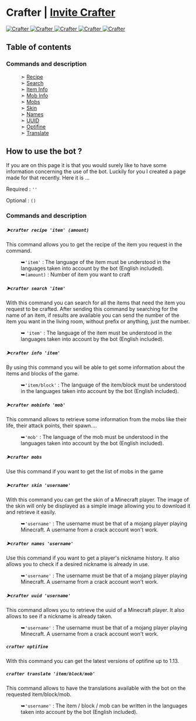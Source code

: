 <h1>Crafter | <a href="https://discord.com/oauth2/authorize?client_id=740727392041041981&permissions=311360&scope=bot">Invite Crafter</a></h1>
<a href="https://top.gg/bot/740727392041041981"> 
  <img src="https://top.gg/api/widget/status/740727392041041981.svg" alt="Crafter" />
  <img src="https://top.gg/api/widget/servers/740727392041041981.svg?noavatar=true" alt="Crafter" />
  <img src="https://top.gg/api/widget/upvotes/740727392041041981.svg?noavatar=true" alt="Crafter" />
  <img src="https://top.gg/api/widget/lib/740727392041041981.svg?noavatar=true" alt="Crafter" />
  <img src="https://top.gg/api/widget/owner/740727392041041981.svg?noavatar=true" alt="Crafter" />
</a>

<h2>Table of contents</h2>
  <h3>Commands and description</h3>
  <dl>
    <dd>➣ <a href="https://github.com/Army-py/Crafter-Bot/blob/main/USE.md#crafter-recipe-item-amount">Recipe</a></dd>
    <dd>➣ <a href="https://github.com/Army-py/Crafter-Bot/blob/main/USE.md#crafter-search-item">Search</a></dd>
    <dd>➣ <a href="https://github.com/Army-py/Crafter-Bot/blob/main/USE.md#crafter-info-item">Item Info</a></li>
    <dd>➣ <a href="https://github.com/Army-py/Crafter-Bot/blob/main/USE.md#crafter-mobinfo-mob">Mob Info</a></dd>
    <dd>➣ <a href="https://github.com/Army-py/Crafter-Bot/blob/main/USE.md#crafter-mobs">Mobs</a></dd>
    <dd>➣ <a href="https://github.com/Army-py/Crafter-Bot/blob/main/USE.md#crafter-skin-username">Skin</a></dd>
    <dd>➣ <a href="https://github.com/Army-py/Crafter-Bot/blob/main/USE.md#crafter-names-username">Names</a></dd>
    <dd>➣ <a href="https://github.com/Army-py/Crafter-Bot/blob/main/USE.md#crafter-uuid-username">UUID</a></dd>
    <dd>➣ <a href="https://github.com/Army-py/Crafter-Bot/blob/main/USE.md#crafter-optifine">Optifine</a></dd>
    <dd>➣ <a href="https://github.com/Army-py/Crafter-Bot/blob/main/USE.md#crafter-translate-item/block/mob">Translate</a></dd>
  </dl>

<h2>How to use the bot ?</h2>

If you are on this page it is that you would surely like to have some information concerning the use of the bot. Luckily for you I created a page made for that recently. Here it is ...

<div>
  Required : <code>''</code>

  Optional : <code>()</code>
</div>


<h3>Commands and description</h3>

<h5>➤<code>crafter recipe 'item' (amount)</code></h4>
This command allows you to get the recipe of the item you request in the command.
<p></p>
<dl>
  <dd>➥<code>'item'</code> : The language of the item must be understood in the languages taken into account by the bot (English included).</dd>
  <dd></dd>
  <dd>➥<code>(amount)</code> : Number of item you want to craft</dd>
</dl>


<h5>➤<code>crafter search 'item'</code></h5>
With this command you can search for all the items that need the item you request to be crafted.
After sending this command by searching for the name of an item, if results are available you can send the number of the item you want in the living room, without prefix or anything, just the number.
<p></p>
<dl>
  <dd>➥ <code>'item'</code> : The language of the item must be understood in the languages taken into account by the bot (English included).</dd>
</dl>


<h5>➤<code>crafter info 'item'</code></h5>
By using this command you will be able to get some information about the items and blocks of the game.
<p></p>
<dl>
  <dd>➥<code>'item/block'</code> : The language of the item/block must be understood in the languages taken into account by the bot (English included).</dd>
</dl>


<h5>➤<code>crafter mobinfo 'mob'</code></h5>
This command allows to retrieve some information from the mobs like their life, their attack points, their spawn....
<p></p>
<dl>
  <dd>➥<code>'mob'</code> : The language of the mob must be understood in the languages taken into account by the bot (English included).</dd>
</dl>


<h5>➤<code>crafter mobs</code></h5>
Use this command if you want to get the list of mobs in the game


<h5>➤<code>crafter skin 'username'</code></h5>
With this command you can get the skin of a Minecraft player.
The image of the skin will only be displayed as a simple image allowing you to download it and retrieve it easily.
<p></p>
<dl>
  <dd>➥<code>'username'</code> : The username must be that of a mojang player playing Minecraft. A username from a crack account won't work.</dd>
</dl>


<h5>➤<code>crafter names 'username'</code></h5>
Use this command if you want to get a player's nickname history. It also allows you to check if a desired nickname is already in use.
<p></p>
<dl>
  <dd>➥<code>'username'</code> : The username must be that of a mojang player playing Minecraft. A username from a crack account won't work.</dd>
</dl>


<h5>➤<code>crafter uuid 'username'</code></h5>
This command allows you to retrieve the uuid of a Minecraft player. It also allows to see if a nickname is already taken.
<p></p>
<dl>
  <dd>➥<code>'username'</code> : The username must be that of a mojang player playing Minecraft. A username from a crack account won't work.</dd>
</dl>

<h5><code>crafter optifine</code></h5>
With this command you can get the latest versions of optifine up to 1.13.


<h5><code>crafter translate 'item/block/mob'</code></h5>
This command allows to have the translations available with the bot on the requested item/block/mob.
<p></p>
<dl>
  <dd>➥<code>'username'</code> : The item / block / mob can be written in the languages taken into account by the bot (English included).</dd>
</dl>
